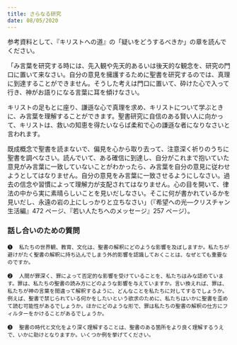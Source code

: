 ```yaml
---
title: さらなる研究
date: 08/05/2020
---
```


参考資料として、『キリストへの道』の「疑いをどうするべきか」の章を読んでください。

「み言葉を研究する時には、先入観や先天的あるいは後天的な観念を、研究の門口に置いて来なさい。自分の意見を擁護するために聖書を研究するのでは、真理に到達することができません。そうした考えは門口に置いて、砕けた心で入って行き、神がお語りになる言葉に耳を傾けなさい。

キリストの足もとに座り、謙遜な心で真理を求め、キリストについて学ぶときに、み言葉を理解することができます。聖書研究に自信のある賢い人に向かって、キリストは、救いの知恵を得たいならば柔和で心の謙遜な者になりなさいと言われます。

既成概念で聖書を読まないで、偏見を心から取り去って、注意深く祈りのうちに聖書を調べなさい。読んでいて、ある確信に到達し、自分がこれまで抱いていた意見がみ言葉に一致していないことがわかったら、み言葉を自分の意見に従わせようとしてはなりません。自分の意見をみ言葉に一致させるようにしなさい。過去の信念や習慣によって理解力が支配されてはなりません。心の目を開いて、律法の中から実に素晴らしいことを見いだしなさい。そこに何が書かれているかを見いだし、永遠の岩の上にしっかりと立ちなさい」（『希望への光―クリスチャン生活編』472 ページ、『若い人たちへのメッセージ』257 ページ）。

### 話し合いのための質問

`❶	私たちの世界観、教育、文化は、聖書の解釈にどのような影響を及ぼしますか。私たちが避けがたく聖書の解釈に持ち込んでしまう外的影響を認識しておくことは、なぜとても重要なのですか。`

`❷	人間が罪深く、罪によって否定的な影響を受けていることを、私たちはみな認めています。罪は、私たちの聖書の読み方にどのような影響を与えていますか。言い換えれば、罪は、私たちが神の言葉を間違って解釈するように、どんなことを私たちに対してするでしょうか。例えば、聖書で禁じられている何かをしたいという欲求のために、私たちはいかに聖書を歪めて読む可能性があるでしょうか。ほかにどのような形で、罪は私たちの聖書の解釈の仕方にフィルターをかけることがあるでしょうか。`

`❸	聖書の時代と文化をより深く理解することは、聖書のある箇所をより良く理解するうえで、いかに助けとなりますか。いくつか例を挙げてください。`